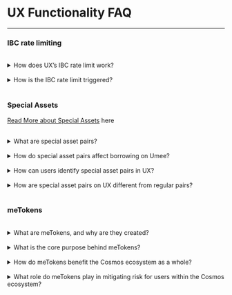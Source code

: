 # UX Functionality FAQ

---

<h3>IBC rate limiting</h3><br />

<details><summary>How does UX’s IBC rate limit work?</summary>

_UX's IBC rate limit is a chain-level security feature designed to safeguard your assets. UX’s IBC rate limit sets a maximum cap on the daily outflow from the UX chain. When the outflow exceeds the predefined limit, the IBC rate limit will be triggered and IBC transactions for outflow will be shut down._

_For more in-depth information, check out our blog on [IBC Rate Limiting](https://umee.cc/blog/ibc-rate-limiting/) and [Github link](https://github.com/umee-network/umee/releases/tag/v4.2.0)._

</details>

<br>

<details><summary>How is the IBC rate limit triggered?</summary>

_The IBC rate limit triggers when either of the below conditions are met:_

- _The aggregated daily IBC outflows exceed $USD 1M._
- _An individual token’s total daily IBC outflows interchain transactions exceed $USD 600,000_

</details>

<br>

<h3>Special Assets</h3>

[Read More about Special Assets](https://github.com/umee-network/umee/blob/ecc48594a5fe335360325cb12da8d40d56c8a554/x/leverage/README.md#special-asset-pairs) here

<br />

<details><summary>What are special asset pairs?</summary>

_Special asset pairs are pairs of assets with distinct collateral weight(CW) and borrowing limit(BL) settings when one is being used as collateral to borrow the other asset(s).These pairs offer unique opportunities for borrowers to optimize capital efficiency and access boosted borrowing capacity through the UX protocol._

_Examples of special asset pairs: [ATOM/stATOM, OSMO/stOSMO, IST/USK]_

</details>

<br>

<details><summary>How do special asset pairs affect borrowing on Umee?</summary>

_Special asset pairs can result in the most borrowing capacity and maximum capital efficiency between specific asset pairs._

_For example, ATOM-stATOM has been set as a special asset pair, meaning that when using ATOM to borrow stATOM, instead of having ATOM’s 76% collateral weight and 80% liquidation threshold, borrowers will be enjoying 85% collateral weight and 88% liquidation threshold for when borrowing stATOM. Note that special pairs have directions, depending on how the parameters are set, using one to borrow the other in a special pair might incur different results._

</details>

<br>

<details><summary>How can users identify special asset pairs in UX?</summary>

_Boosted borrowing capability of certain assets are automatically updated and shown when a special asset pair is identified._

</details>

<br>

<details><summary>How are special asset pairs on UX different from regular pairs?</summary>

_Special asset pairs on UX have unique collateral weight settings and borrowing limits that set them apart from standard pairs. These differences are designed to provide the most borrowing capacity and maximum capital efficiency while maintaining the most safety for UX._

_For example, ATOM-stATOM has been set as a special asset pair, meaning that when using ATOM to borrow stATOM, instead of having ATOM’s 76% collateral weight and 80% liquidation threshold, borrowers will be enjoying 85% collateral weight and 88% liquidation threshold for when borrowing stATOM. These pairs enable users to deploy a range of leverage strategies that can be further optimized based on their individual risk tolerance and goals._

</details>
<br>

<h3>meTokens</h3><br />

<details><summary>What are meTokens, and why are they created?</summary>

_meTokens, short for Multi-Variant Elastic Tokens, are an innovative index product constructed with the ability to minimize individual token’s risk and serve as an alternative to holding those tokens directly. meTokens include meUSD, created using a basket of popular stablecoins, and meATOM, created using a basket of most used liquid staking ATOMs._

</details>

<br />

<details><summary>What is the core purpose behind meTokens?</summary>

_The primary objective of meTokens is to minimize individual token’s risk and serve as an alternative to holding those tokens directly. These tokens function as ETFs and they are constructed using the portfolio theory with minimized portfolio risk. By bundling various assets, meTokens mitigate risk and enhance capital efficiency when using on UX._

_For example, the meUSD token, which bundles Cosmos-native stablecoins like IST, USK, and axlUSDC, returns less asset risk than holding any of the individual stablecoins alone and safeguards against the risk of depegging of any single stablecoin._

</details>

<br />

<details><summary>How do meTokens benefit the Cosmos ecosystem as a whole?</summary>

_meTokens provide a number of advantages to the Cosmos ecosystem:_

- _Minimized portfolio risk through holding a scientifically constructed index token_
- _Increased adoption of smaller projects’ tokens_
- _Increased borrrowing capability and capital efficency on UX_
- _Ecosystem innovation and growth_

</details>

<br />

<details><summary>What role do meTokens play in mitigating risk for users within the Cosmos ecosystem?</summary>

_meTokens reduce risk by scientifically constructing a portfolio composition of assets with the same pegged value. Users can use meTokens (such as meUSD or meATOM) and spread risk, making their portfolios more stable and secure in the volatile crypto market._

</details>
